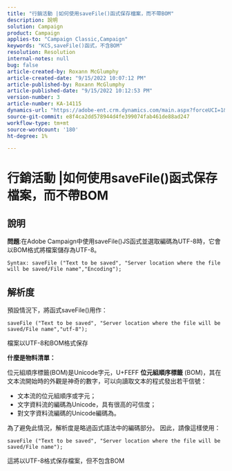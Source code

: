 ```yaml
---
title: "行銷活動 |如何使用saveFile()函式保存檔案，而不帶BOM"
description: 說明
solution: Campaign
product: Campaign
applies-to: "Campaign Classic,Campaign"
keywords: "KCS,saveFile()函式，不含BOM"
resolution: Resolution
internal-notes: null
bug: false
article-created-by: Roxann McGlumphy
article-created-date: "9/15/2022 10:07:12 PM"
article-published-by: Roxann McGlumphy
article-published-date: "9/15/2022 10:12:53 PM"
version-number: 3
article-number: KA-14115
dynamics-url: "https://adobe-ent.crm.dynamics.com/main.aspx?forceUCI=1&pagetype=entityrecord&etn=knowledgearticle&id=5605e9bc-4235-ed11-9db1-00224808679b"
source-git-commit: e8f4ca2dd578944d4fe399074fab461de88ad247
workflow-type: tm+mt
source-wordcount: '180'
ht-degree: 1%

---
```


# 行銷活動 |如何使用saveFile()函式保存檔案，而不帶BOM

## 說明


<b>問題</b>:在Adobe Campaign中使用saveFile()JS函式並選取編碼為UTF-8時，它會以BOM格式將檔案儲存為UTF-8。


```
Syntax: saveFile ("Text to be saved", "Server location where the file will be saved/File name","Encoding");
```



## 解析度


預設情況下，將函式saveFile()用作：


```
saveFile ("Text to be saved", "Server location where the file will be saved/File name","utf-8");
```


檔案以UTF-8和BOM格式保存

<b>什麼是物料清單： </b>

位元組順序標籤(BOM)是Unicode字元，U+FEFF <b>位元組順序標籤</b> (BOM)，其在文本流開始時的外觀是神奇的數字，可以向讀取文本的程式發出若干信號：

- 文本流的位元組順序或字元；
- 文字資料流的編碼為Unicode，具有很高的可信度；
- 對文字資料流編碼的Unicode編碼為。


為了避免此情況，解析度是略過函式語法中的編碼部分。 因此，請像這樣使用：


```
saveFile ("Text to be saved", "Server location where the file will be saved/File name");
```


這將以UTF-8格式保存檔案，但不包含BOM
